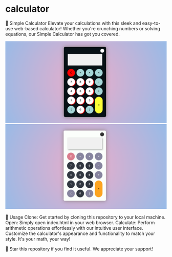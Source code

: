 # calculator
🧮 Simple Calculator
Elevate your calculations with this sleek and easy-to-use web-based calculator! Whether you're crunching numbers or solving equations, our Simple Calculator has got you covered.

![Calculator Preview](https://github.com/Saurabh3207/calculator/blob/main/Output_Images/Calculator_dark.png)
![Calculator Preview](https://github.com/Saurabh3207/calculator/blob/main/Output_Images/Calculator_Light.png)

🚀 Usage
Clone: Get started by cloning this repository to your local machine.
Open: Simply open index.html in your web browser.
Calculate: Perform arithmetic operations effortlessly with our intuitive user interface.
Customize the calculator's appearance and functionality to match your style. It's your math, your way!

🌟 Star this repository if you find it useful. We appreciate your support!

